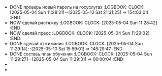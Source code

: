 - DONE проверь новый пароль на госуслугах
  :LOGBOOK:
  CLOCK: [2025-05-04 Sun 11:28:21]--[2025-05-10 Sat 21:31:25] =>  154:03:04
  :END:
- NOW сделай растяжку
  :LOGBOOK:
  CLOCK: [2025-05-04 Sun 11:28:42]
  :END:
- NOW сделай пресс
  :LOGBOOK:
  CLOCK: [2025-05-04 Sun 11:29:02]
  :END:
- DONE сделай отжимания
  :LOGBOOK:
  CLOCK: [2025-05-04 Sun 11:29:14]--[2025-05-10 Sat 15:59:01] =>  148:29:47
  :END:
- DONE составь план обучения 
  :LOGBOOK:
  CLOCK: [2025-05-04 Sun 11:29:27]--[2025-05-04 Sun 11:29:31] =>  00:00:04
  :END:
-
-
